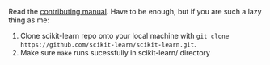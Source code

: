 Read the [contributing manual](http://scikit-learn.org/dev/developers/contributing.html).
Have to be enough, but if you are such a lazy thing as me:

1. Clone scikit-learn repo onto your local machine with `git clone https://github.com/scikit-learn/scikit-learn.git`.
2. Make sure `make` runs sucessfully in scikit-learn/ directory
